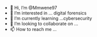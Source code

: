 - 👋 Hi, I’m @Mmwene97
- 👀 I’m interested in ... digital forensics
- 🌱 I’m currently learning ...cybersecurity
- 💞️ I’m looking to collaborate on ...
- 📫 How to reach me ...

<!---
Mmwene97/Mmwene97 is a ✨ special ✨ repository because its `README.md` (this file) appears on your GitHub profile.
You can click the Preview link to take a look at your changes.
--->
